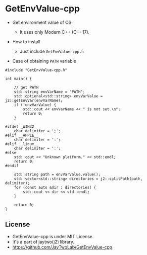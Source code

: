 # GetEnvValue-cpp

- Get environment value of OS.
    - It uses only Modern C++ (C++17).

- How to install 
    - Just include ```GetEnvValue-cpp.h```

- Case of obtaining ```PATH``` variable

```
#include "GetEnvValue-cpp.h"

int main() {

    // get PATH
    std::string envVarName = "PATH";
    std::optional<std::string> envVarValue = j2::getEnvVar(envVarName);
    if (!envVarValue) {
        std::cout << envVarName << " is not set.\n";
        return 0;
    }

#ifdef _WIN32
    char delimiter = ';';
#elif __APPLE__
    char delimiter = ':';
#elif __linux__
    char delimiter = ':';
#else
    std::cout << "Unknown platform." << std::endl;
    return 0;
#endif

    std::string path = envVarValue.value();
    std::vector<std::string> directories = j2::splitPath(path, delimiter);
    for (const auto &dir : directories) {
        std::cout << dir << std::endl;
    }

    return 0;
}
```

## License

- GetEnvValue-cpp is under MIT License.
- It's a part of jaytwo(j2) library.
- https://github.com/JayTwoLab/GetEnvValue-cpp


